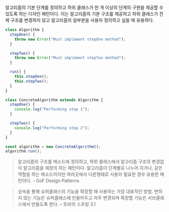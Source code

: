 
알고리즘의 기본 단계를 정의하고 하위 클래스가 한 개 이상의 단계의 구현을 제공할 수 있도록 하는 디자인 패턴이다. 이는 알고리즘의 기본 구조를 제공하고 하위 클래스가 전체 구조를 변경하지 않고 알고리즘의 일부분을 사용자 정의하고 싶을 때 유용하다. 
```javascript
class Algorithm {
  stepOne() {
    throw new Error("Must implement stepOne method");
  }

  stepTwo() {
    throw new Error("Must implement stepTwo method");
  }

  run() {
    this.stepOne();
    this.stepTwo();
  }
}

class ConcreteAlgorithm extends Algorithm {
  stepOne() {
    console.log("Performing step 1");
  }

  stepTwo() {
    console.log("Performing step 2");
  }
}

const algorithm = new ConcreteAlgorithm();
algorithm.run();
```



> 알고리즘의 구조를 메소드에 정의하고, 하위 클래스에서 알고리즘 구조의 변경없이 알고리즘을 재정의 하는 패턴이다. 알고리즘이 단계별로 나누어 지거나, 같은 역할을 하는 메소드이지만 여러곳에서 다른형태로 사용이 필요한 경우 유용한 패턴이다. - GoF Design Patterns 


> 상속을 통해 슈퍼클래스의 기능을 확장할 때 사용하는 가장 대표적인 방법. 변하지 않는 기능은 슈퍼클래스에 만들어두고 자주 변경되며 확장할 기능은 서브클래스에서 만들도록 한다. – 토비의 스프링 3.1